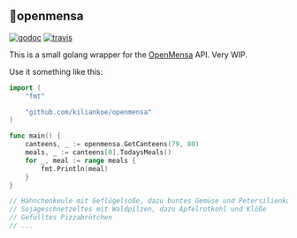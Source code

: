 ## 🍴openmensa

[![godoc](https://img.shields.io/badge/godoc-reference-blue.svg?style=flat-square)](https://godoc.org/github.com/kiliankoe/openmensa) [![travis](https://img.shields.io/travis/kiliankoe/openmensa.svg?style=flat-square&maxAge=2592000)](https://travis-ci.org/kiliankoe/openmensa)

This is a small golang wrapper for the [OpenMensa](https://openmensa.org) API. Very WIP.

Use it something like this:

```go
import (
	"fmt"

  	"github.com/kiliankoe/openmensa"
)

func main() {
	canteens, _ := openmensa.GetCanteens(79, 80)
	meals, _ := canteens[0].TodaysMeals()
	for _, meal := range meals {
		fmt.Println(meal)
	}
}

// Hähnchenkeule mit Geflügelsoße, dazu buntes Gemüse und Petersilienkartoffeln
// Sojageschnetzeltes mit Waldpilzen, dazu Apfelrotkohl und Klöße
// Gefülltes Pizzabrötchen
// ...
```
